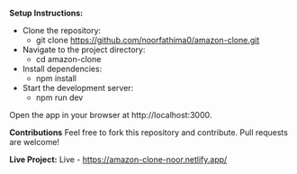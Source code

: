**Setup Instructions:**

* Clone the repository:
    - git clone https://github.com/noorfathima0/amazon-clone.git
* Navigate to the project directory:
    - cd amazon-clone
* Install dependencies:
    - npm install
* Start the development server:
    - npm run dev

Open the app in your browser at http://localhost:3000.

**Contributions**
Feel free to fork this repository and contribute. Pull requests are welcome!

**Live Project:**
Live - https://amazon-clone-noor.netlify.app/

